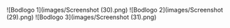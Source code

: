 ![Bodlogo 1](images/Screenshot (30).png)
![Bodlogo 2](images/Screenshot (29).png)
![Bodlogo 3](images/Screenshot (31).png)
